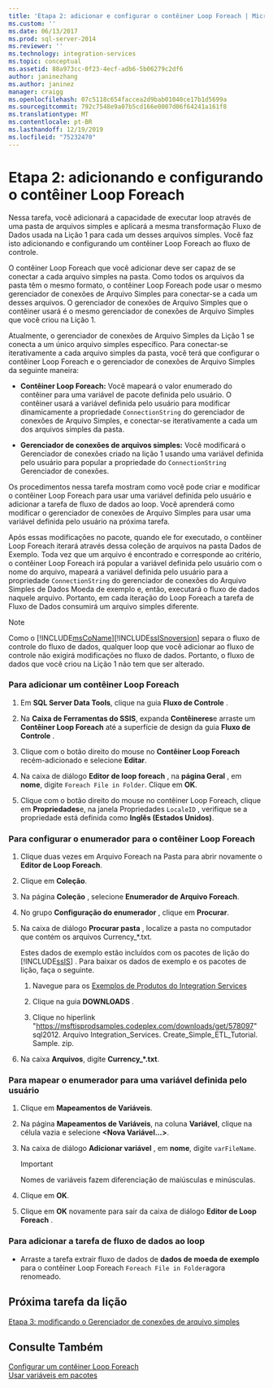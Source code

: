 ```yaml
---
title: 'Etapa 2: adicionar e configurar o contêiner Loop Foreach | Microsoft Docs'
ms.custom: ''
ms.date: 06/13/2017
ms.prod: sql-server-2014
ms.reviewer: ''
ms.technology: integration-services
ms.topic: conceptual
ms.assetid: 88a973cc-0f23-4ecf-adb6-5b06279c2df6
author: janinezhang
ms.author: janinez
manager: craigg
ms.openlocfilehash: 07c5118c654faccea2d9bab01040ce17b1d5699a
ms.sourcegitcommit: 792c7548e9a07b5cd166e0007d06f64241a161f8
ms.translationtype: MT
ms.contentlocale: pt-BR
ms.lasthandoff: 12/19/2019
ms.locfileid: "75232470"
---
```

# <a name="step-2-adding-and-configuring-the-foreach-loop-container"></a>Etapa 2: adicionando e configurando o contêiner Loop Foreach
  Nessa tarefa, você adicionará a capacidade de executar loop através de uma pasta de arquivos simples e aplicará a mesma transformação Fluxo de Dados usada na Lição 1 para cada um desses arquivos simples. Você faz isto adicionando e configurando um contêiner Loop Foreach ao fluxo de controle.  
  
 O contêiner Loop Foreach que você adicionar deve ser capaz de se conectar a cada arquivo simples na pasta. Como todos os arquivos da pasta têm o mesmo formato, o contêiner Loop Foreach pode usar o mesmo gerenciador de conexões de Arquivo Simples para conectar-se a cada um desses arquivos. O gerenciador de conexões de Arquivo Simples que o contêiner usará é o mesmo gerenciador de conexões de Arquivo Simples que você criou na Lição 1.  
  
 Atualmente, o gerenciador de conexões de Arquivo Simples da Lição 1 se conecta a um único arquivo simples específico. Para conectar-se iterativamente a cada arquivo simples da pasta, você terá que configurar o contêiner Loop Foreach e o gerenciador de conexões de Arquivo Simples da seguinte maneira:  
  
-   **Contêiner Loop Foreach:** Você mapeará o valor enumerado do contêiner para uma variável de pacote definida pelo usuário. O contêiner usará a variável definida pelo usuário para modificar dinamicamente a propriedade `ConnectionString` do gerenciador de conexões de Arquivo Simples, e conectar-se iterativamente a cada um dos arquivos simples da pasta.  
  
-   **Gerenciador de conexões de arquivos simples:** Você modificará o Gerenciador de conexões criado na lição 1 usando uma variável definida pelo usuário para popular a propriedade do `ConnectionString` Gerenciador de conexões.  
  
 Os procedimentos nessa tarefa mostram como você pode criar e modificar o contêiner Loop Foreach para usar uma variável definida pelo usuário e adicionar a tarefa de fluxo de dados ao loop. Você aprenderá como modificar o gerenciador de conexões de Arquivo Simples para usar uma variável definida pelo usuário na próxima tarefa.  
  
 Após essas modificações no pacote, quando ele for executado, o contêiner Loop Foreach iterará através dessa coleção de arquivos na pasta Dados de Exemplo. Toda vez que um arquivo é encontrado e corresponde ao critério, o contêiner Loop Foreach irá popular a variável definida pelo usuário com o nome do arquivo, mapeará a variável definida pelo usuário para a propriedade `ConnectionString` do gerenciador de conexões do Arquivo Simples de Dados Moeda de exemplo e, então, executará o fluxo de dados naquele arquivo. Portanto, em cada iteração do Loop Foreach a tarefa de Fluxo de Dados consumirá um arquivo simples diferente.  
  
> [!NOTE]  
>  Como o [!INCLUDE[msCoName](../includes/msconame-md.md)][!INCLUDE[ssISnoversion](../includes/ssisnoversion-md.md)] separa o fluxo de controle do fluxo de dados, qualquer loop que você adicionar ao fluxo de controle não exigirá modificações no fluxo de dados. Portanto, o fluxo de dados que você criou na Lição 1 não tem que ser alterado.  
  
### <a name="to-add-a-foreach-loop-container"></a>Para adicionar um contêiner Loop Foreach  
  
1.  Em **SQL Server Data Tools**, clique na guia **Fluxo de Controle** .  
  
2.  Na **Caixa de Ferramentas do SSIS**, expanda **Contêineres**e arraste um **Contêiner Loop Foreach** até a superfície de design da guia **Fluxo de Controle** .  
  
3.  Clique com o botão direito do mouse no **Contêiner Loop Foreach** recém-adicionado e selecione **Editar**.  
  
4.  Na caixa de diálogo **Editor de loop foreach** , na **página Geral** , em **nome**, digite `Foreach File in Folder`. Clique em **OK**.  
  
5.  Clique com o botão direito do mouse no contêiner Loop Foreach, clique em **Propriedades**e, na janela Propriedades `LocaleID` , verifique se a propriedade está definida como **Inglês (Estados Unidos)**.  
  
### <a name="to-configure-the-enumerator-for-the-foreach-loop-container"></a>Para configurar o enumerador para o contêiner Loop Foreach  
  
1.  Clique duas vezes em Arquivo Foreach na Pasta para abrir novamente o **Editor de Loop Foreach**.  
  
2.  Clique em **Coleção**.  
  
3.  Na página **Coleção** , selecione **Enumerador de Arquivo Foreach**.  
  
4.  No grupo **Configuração do enumerador** , clique em **Procurar**.  
  
5.  Na caixa de diálogo **Procurar pasta** , localize a pasta no computador que contém os arquivos Currency_*.txt.  
  
     Estes dados de exemplo estão incluídos com os pacotes de lição do [!INCLUDE[ssIS](../includes/ssis-md.md)] . Para baixar os dados de exemplo e os pacotes de lição, faça o seguinte.  
  
    1.  Navegue para os [Exemplos de Produtos do Integration Services](https://go.microsoft.com/fwlink/?LinkId=275027)  
  
    2.  Clique na guia **DOWNLOADS** .  
  
    3.  Clique no hiperlink "https://msftisprodsamples.codeplex.com/downloads/get/578097" sql2012. Arquivo Integration_Services. Create_Simple_ETL_Tutorial. Sample. zip.  
  
6.  Na caixa **Arquivos**, digite **Currency_\*.txt**.  
  
### <a name="to-map-the-enumerator-to-a-user-defined-variable"></a>Para mapear o enumerador para uma variável definida pelo usuário  
  
1.  Clique em **Mapeamentos de Variáveis**.  
  
2.  Na página **Mapeamentos de Variáveis**, na coluna **Variável**, clique na célula vazia e selecione **\<Nova Variável...>**.  
  
3.  Na caixa de diálogo **Adicionar variável** , em **nome**, digite `varFileName`.  
  
    > [!IMPORTANT]  
    >  Nomes de variáveis fazem diferenciação de maiúsculas e minúsculas.  
  
4.  Clique em **OK**.  
  
5.  Clique em **OK** novamente para sair da caixa de diálogo **Editor de Loop Foreach** .  
  
### <a name="to-add-the-data-flow-task-to-the-loop"></a>Para adicionar a tarefa de fluxo de dados ao loop  
  
-   Arraste a tarefa extrair fluxo de dados de **dados de moeda de exemplo** para o contêiner Loop Foreach `Foreach File in Folder`agora renomeado.  
  
## <a name="next-lesson-task"></a>Próxima tarefa da lição  
 [Etapa 3: modificando o Gerenciador de conexões de arquivo simples](lesson-2-3-modifying-the-flat-file-connection-manager.md)  
  
## <a name="see-also"></a>Consulte Também  
 [Configurar um contêiner Loop Foreach](control-flow/foreach-loop-container.md)   
 [Usar variáveis em pacotes](use-variables-in-packages.md)  
  
